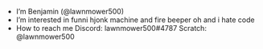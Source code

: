 - I’m Benjamin (@lawnmower500)
- I’m interested in funni hjonk machine and fire beeper
oh and i hate code
- How to reach me 
Discord: lawnmower500#4787
Scratch: @lawnmower500

<!---
lawnmower500/lawnmower500 is a ✨ special ✨ repository because its `README.md` (this file) appears on your GitHub profile.
You can click the Preview link to take a look at your changes.
--->
